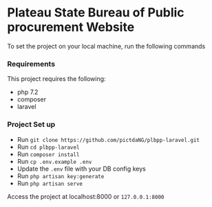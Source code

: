 # Plateau State Bureau of Public procurement Website



To set the project on your local machine, run the following commands

### Requirements

This project requires the following:
- php 7.2
- composer
- laravel

### Project Set up

- Run `git clone https://github.com/pictdaNG/plbpp-laravel.git`
- Run `cd plbpp-laravel`
- Run `composer install`
- Run `cp .env.example .env`
- Update the `.env` file with your DB config keys
- Run `php artisan key:generate`
- Run `php artisan serve`

Access the project at localhost:8000 or `127.0.0.1:8000`